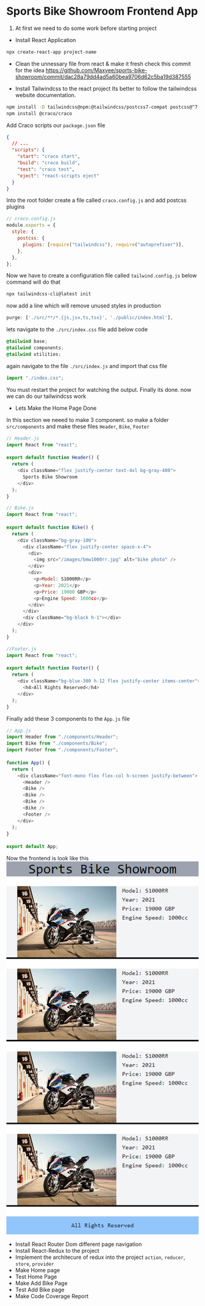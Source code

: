 # Sports Bike Showroom Frontend App

1. At first we need to do some work before starting project

- Install React Application

```bash
npx create-react-app project-name
```

- Clean the unnessary file from react & make it fresh
  check this commit for the idea https://github.com/Maxyee/sports-bike-showroom/commit/dac28a79dd4ad5a60bea9706d62c5ba19d387555

- Install Tailwindcss to the react project
  Its better to follow the tailwindcss website documentation.

```bash
npm install -D tailwindcss@npm:@tailwindcss/postcss7-compat postcss@^7 autoprefixer@^9
npm install @craco/craco
```

Add Craco scripts our `package.json` file

```json
{
  // ...
  "scripts": {
    "start": "craco start",
    "build": "craco build",
    "test": "craco test",
    "eject": "react-scripts eject"
  }
}
```

Into the root folder create a file called `craco.config.js` and add postcss plugins

```js
// craco.config.js
module.exports = {
  style: {
    postcss: {
      plugins: [require("tailwindcss"), require("autoprefixer")],
    },
  },
};
```

Now we have to create a configuration file called `tailwind.config.js` below command will do that

```bash
npx tailwindcss-cli@latest init
```

now add a line which will remove unused styles in production

```js
purge: ['./src/**/*.{js,jsx,ts,tsx}', './public/index.html'],
```

lets navigate to the `./src/index.css` file add below code

```css
@tailwind base;
@tailwind components;
@tailwind utilities;
```

again navigate to the file `./src/index.js` and import that css file

```js
import "./index.css";
```

You must restart the project for watching the output.
Finally its done. now we can do our tailwindcss work

- Lets Make the Home Page Done

In this section we neeed to make 3 component. so make a folder `src/components` and make these files `Header`, `Bike`, `Footer`

```js
// Header.js
import React from "react";

export default function Header() {
  return (
    <div className="flex justify-center text-4xl bg-gray-400">
      Sports Bike Showroom
    </div>
  );
}
```

```js
// Bike.js
import React from "react";

export default function Bike() {
  return (
    <div className="bg-gray-100">
      <div className="flex justify-center space-x-4">
        <div>
          <img src="/images/bmw1000rr.jpg" alt="bike photo" />
        </div>
        <div>
          <p>Model: S1000RR</p>
          <p>Year: 2021</p>
          <p>Price: 19000 GBP</p>
          <p>Engine Speed: 1000cc</p>
        </div>
      </div>
      <div className="bg-black h-1"></div>
    </div>
  );
}
```

```js
//Footer.js
import React from "react";

export default function Footer() {
  return (
    <div className="bg-blue-300 h-12 flex justify-center items-center">
      <h4>All Rights Reserved</h4>
    </div>
  );
}
```

Finally add these 3 components to the `App.js` file

```js
// App.js
import Header from "./components/Header";
import Bike from "./components/Bike";
import Footer from "./components/Footer";

function App() {
  return (
    <div className="font-mono flex flex-col h-screen justify-between">
      <Header />
      <Bike />
      <Bike />
      <Bike />
      <Bike />
      <Footer />
    </div>
  );
}

export default App;
```

Now the frontend is look like this
![alt text](https://github.com/Maxyee/sports-bike-showroom/blob/master/frontend/public/images/bikeScreen.png)

- Install React Router Dom different page navigation
- Install React-Redux to the project
- Implement the architecure of redux into the project `action`, `reducer`, `store`, `provider`
- Make Home page
- Test Home Page
- Make Add Bike Page
- Test Add Bike page
- Make Code Coverage Report
